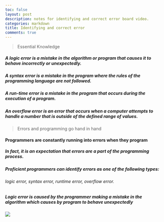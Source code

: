 ```yaml
---
toc: false
layout: post
description: notes for identifying and correct error board video.
categories: markdown
title: Identifying and correct error 
comments: true
---
```


> Essential Knowledge

##### A logic error is a mistake in the algorithm or program that causes it to behave incorrectly or unexpectedly.
##### A syntax error is a mistake in the program where the rules of the programming language are not followed.
##### A run-time error is a mistake in the program that occurs during the execution of a program.
##### An overflow error is an error that occurs when a computer attempts to handle a number that is outside of the defined range of values.

> Errors and programming go hand in hand

#### Programmers are constantly running into errors when they program

##### In fact, it is an expectation that errors are a part of the programming process.
##### Proficient programmers can identify errors as one of the following types:
###### logic error, syntax error, runtime error, overflow error.

##### Logic error is caused by the programmer making a mistake in the algorithm which causes by program to behave unexpectedly

![](vscode-remote://wsl%2Bubuntu-20.04/home/antony/antony-s-fastpage/images/logic%20error.PNG)


